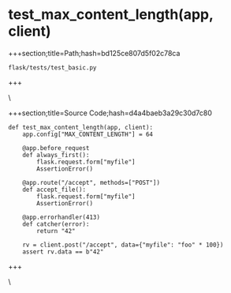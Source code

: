 



# test_max_content_length(app, client)
  
+++section;title=Path;hash=bd125ce807d5f02c78ca

`flask/tests/test_basic.py`
  
+++

\
  
+++section;title=Source Code;hash=d4a4baeb3a29c30d7c80
```
def test_max_content_length(app, client):
    app.config["MAX_CONTENT_LENGTH"] = 64

    @app.before_request
    def always_first():
        flask.request.form["myfile"]
        AssertionError()

    @app.route("/accept", methods=["POST"])
    def accept_file():
        flask.request.form["myfile"]
        AssertionError()

    @app.errorhandler(413)
    def catcher(error):
        return "42"

    rv = client.post("/accept", data={"myfile": "foo" * 100})
    assert rv.data == b"42"
```  
+++

\
